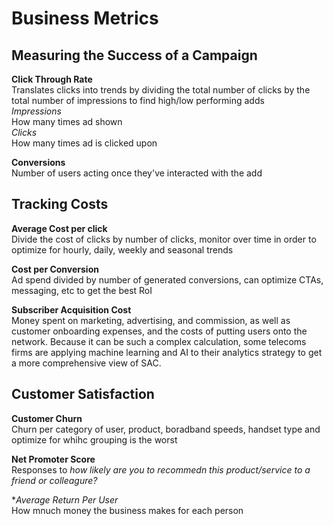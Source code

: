 # Business Metrics  
## Measuring the Success of a Campaign  
**Click Through Rate**    
Translates clicks into trends by dividing the total number of clicks by the total number of impressions to find high/low performing adds  
*Impressions*  
How many times ad shown  
*Clicks*  
How many times ad is clicked upon

**Conversions**  
Number of users acting once they've interacted with the add  

## Tracking Costs  
**Average Cost per click**  
Divide the cost of clicks by number of clicks, monitor over time in order to optimize for hourly, daily, weekly and seasonal trends  

**Cost per Conversion**  
Ad spend divided by number of generated conversions, can optimize CTAs, messaging, etc to get the best RoI  

**Subscriber Acquisition Cost**  
Money spent on marketing, advertising, and commission, as well as customer onboarding expenses, and the costs of putting users onto the network. Because it can be such a complex calculation, some telecoms firms are applying machine learning and AI to their analytics strategy to get a more comprehensive view of SAC.

## Customer Satisfaction  
**Customer Churn**  
Churn per category of user, product, boradband speeds, handset type and optimize for whihc grouping is the worst  

**Net Promoter Score**  
Responses to *how likely are you to recommedn this product/service to a friend or colleagure?*  

**Average Return Per User*  
How mnuch money the business makes for each person  
